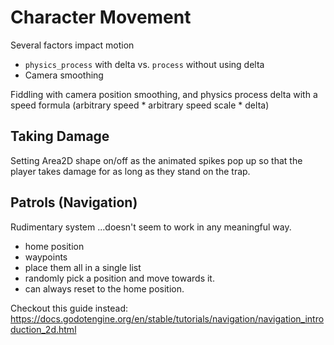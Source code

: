 # Character Movement


Several factors impact motion

* `physics_process` with delta vs. `process` without using delta
* Camera smoothing

Fiddling with camera position smoothing, and physics process delta with a speed formula (arbitrary speed * arbitrary speed scale * delta)


## Taking Damage

Setting Area2D shape on/off as the animated spikes pop up so that the player takes damage for as long as they stand on the trap.


## Patrols (Navigation)

Rudimentary system ...doesn't seem to work in any meaningful way.

* home position
* waypoints
* place them all in a single list
* randomly pick a position and move towards it.
* can always reset to the home position.

Checkout this guide instead: 
https://docs.godotengine.org/en/stable/tutorials/navigation/navigation_introduction_2d.html
